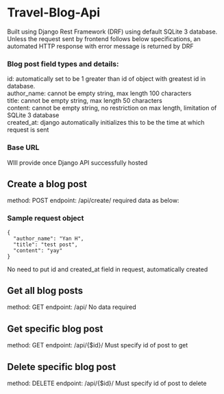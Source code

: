 # Travel-Blog-Api

Built using Django Rest Framework (DRF) using default SQLite 3 database. Unless the request sent by frontend follows below specifications, an automated HTTP response with error message is returned by DRF

### Blog post field types and details:

id: automatically set to be 1 greater than id of object with greatest id in database. <br>
author_name: cannot be empty string, max length 100 characters <br>
title: cannot be empty string, max length 50 characters <br>
content: cannot be empty string, no restriction on max length, limitation of SQLite 3 database <br>
created_at: django automatically initializes this to be the time at which request is sent

### Base URL

WIll provide once Django API successfully hosted

## Create a blog post

method: POST
endpoint: /api/create/
required data as below:

### Sample request object

```
{
  "author_name": "Yan H",
  "title": "test post",
  "content": "yay"
}
```

No need to put id and created_at field in request, automatically created

## Get all blog posts

method: GET
endpoint: /api/
No data required

## Get specific blog post

method: GET
endpoint: /api/{$id}/
Must specify id of post to get

## Delete specific blog post

method: DELETE
endpoint: /api/{$id}/
Must specify id of post to delete

